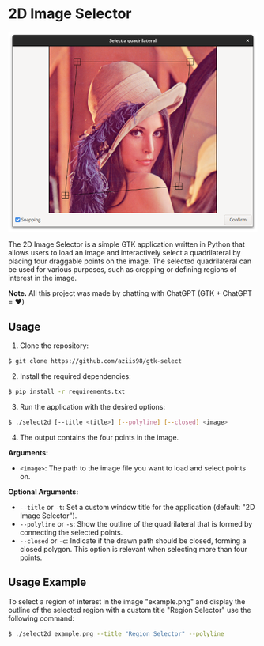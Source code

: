 # 2D Image Selector

![screenshot](./screenshot.png)

The 2D Image Selector is a simple GTK application written in Python that allows users to load an image and interactively select a quadrilateral by placing four draggable points on the image. The selected quadrilateral can be used for various purposes, such as cropping or defining regions of interest in the image.

**Note.** All this project was made by chatting with ChatGPT (GTK + ChatGPT = :heart:)

## Usage

1. Clone the repository:

```bash shell
$ git clone https://github.com/aziis98/gtk-select
```

2. Install the required dependencies:

```bash shell
$ pip install -r requirements.txt
```

3. Run the application with the desired options:

```bash shell
$ ./select2d [--title <title>] [--polyline] [--closed] <image>
```

4. The output contains the four points in the image.

**Arguments:**

- `<image>`: The path to the image file you want to load and select points on.

**Optional Arguments:**

- `--title` or `-t`: Set a custom window title for the application (default: "2D Image Selector").
- `--polyline` or `-s`: Show the outline of the quadrilateral that is formed by connecting the selected points.
- `--closed` or `-c`: Indicate if the drawn path should be closed, forming a closed polygon. This option is relevant when selecting more than four points.

## Usage Example

To select a region of interest in the image "example.png" and display the outline of the selected region with a custom title "Region Selector" use the following command:

```bash shell
$ ./select2d example.png --title "Region Selector" --polyline
```

